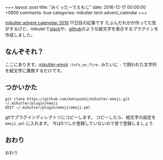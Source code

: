 +++
layout: post
title: "みくったーでえもじ"
date: 2016-12-17 00:00:00 +0900
comments: true
categories: mikutter tech advent_calendar
+++

[mikutter advent calenedar 2016](http://www.adventar.org/calendars/1375) 17日目の記事です
たぶんだれかが作ってた気がするけど、mikuterで[slack](https://slack.com)や、[github](https://github.com)のような絵文字を表示するプラグインを作成しました。

## なんぞそれ？
ここにあります。[mikutter-emoji](https://github.com/katsyoshi/mikutter-emoji)
`:tofu_on_fire:` みたいに `:` で囲われた文字列を絵文字に置換するだけです。

## つかいかた

```
git clone https://github.com/katsyoshi/mikutter-emoji.git ~/.mikutter/plugin/emoji
EDIT ~/.mikutter/plugin/emoji/emoji.yml
```

gitでプラグインディレクトリにコピーします。
コピーしたら、絵文字の設定を `emoji.yml` に入れます。
今は5つしか登録していないので皆で登録しましょう


## おわり
おわり

